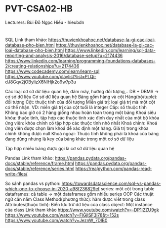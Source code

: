 ﻿# PVT-CSA02-HB
Lecturers: Bùi Đỗ Ngọc Hiếu - hieubdn
#
SQL
Link tham khảo:
https://thuvienkhoahoc.net/database-la-gi-cac-loai-database-pho-bien.html
https://thuvienkhoahoc.net/database-la-gi-cac-loai-database-pho-bien.html
https://www.linkedin.com/learning/sql-data-reporting-and-analysis-2016/database-setup?u=2174436
https://www.linkedin.com/learning/programming-foundations-databases-2/creating-relationships?u=2174436
https://www.codecademy.com/learn/learn-sql
https://www.youtube.com/playlist?list=PLQi-dJ8Gqv2jOBylizX6NlHjk2o9w7p3u

Các loại cơ sở dữ liệu: quan hệ, đám mây, hướng đối tượng,..
DB + DBMS -> cơ sở dữ liệu
 Cơ sở dữ liệu quan hệ
Bảng gồm hàng và cột
Hàng(bộ/tuple): đối tượng
Cột: thuộc tính của đối tượng
Miền giá trị: loại giá trị mà một cột có thể nhận. VD: miền giá trị của cột tuổi là integer
Cấp: số thuộc tính 
Không bao giờ có 2 hàng giống nhau hoàn toàn trong một bảng
Khoá
siêu khóa: thuộc tính, tập hợp các thuộc tính xác định duy nhất của một bộ
 khóa ứng viên: khóa chính có tập hợp các thuộc tính nhỏ nhất
Khoá chính: Khoá ứng viên được chọn làm khoá để xác định một hàng. Giá trị trong khóa chính không được null
Khoá ngoại: Thuộc tính không phải là khoá của bảng đang dùng nhưng là key của bảng khác trong một cơ sở dữ liệu 

Tập hợp nhiều bảng được gọi là cơ sở dữ liệu quan hệ


Pandas
Link tham khảo:
https://pandas.pydata.org/pandas-docs/stable/reference/frame.html
https://pandas.pydata.org/pandas-docs/stable/reference/series.html
https://realpython.com/pandas-read-write-files/

So sánh pandas vs python:
https://towardsdatascience.com/sql-vs-pandas-which-one-to-choose-in-2020-a98f236829ef
series: một cột trong table
dataframes: cả table -> một dataframes gồm nhiều series
OOP
Các thuật ngữ cần nắm
Class
Method(phương thức): hàm được viết trong class
Attributes(thuộc tính): Biến lưu trữ dữ liệu của class
object: Một instance của class
Link tham khảo
https://www.youtube.com/watch?v=-DP1i2ZU9gk
https://www.youtube.com/watch?v=FlGjISF3l78&t=152s
https://www.youtube.com/watch?v=JeznW_7DlB0



